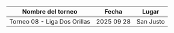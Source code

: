 |      Nombre del torneo       |   Fecha    |   Lugar   |
|:----------------------------:|:----------:|:---------:|
| Torneo 08 - Liga Dos Orillas | 2025 09 28 | San Justo |